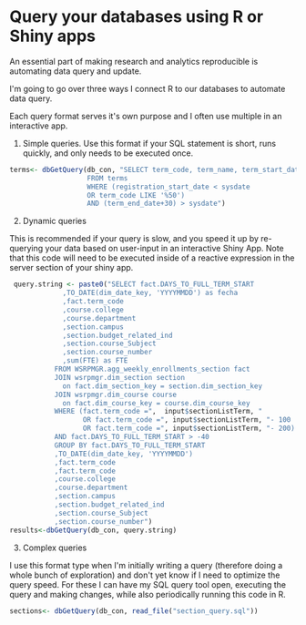 # Query your databases using R or Shiny apps

An essential part of making research and analytics reproducible is automating data query and update. 

I'm going to go over three ways I connect R to our databases to automate data query. 

Each query format serves it's own purpose and I often use multiple in an interactive app. 
1. Simple queries. 
Use this format if your SQL statement is short, runs quickly, and only needs to be executed once. 

```r
terms<- dbGetQuery(db_con, "SELECT term_code, term_name, term_start_date
                   FROM terms
                   WHERE (registration_start_date < sysdate
                   OR term_code LIKE '%50')
                   AND (term_end_date+30) > sysdate")
```
2. Dynamic queries

This is recommended if your query is slow, and you speed it up by re-querying your data based on user-input in an interactive Shiny App. Note that this code will need to be executed inside of a reactive expression in the server section of your shiny app.  

```r
 query.string <- paste0("SELECT fact.DAYS_TO_FULL_TERM_START
             ,TO_DATE(dim_date_key, 'YYYYMMDD') as fecha
             ,fact.term_code
             ,course.college
             ,course.department
             ,section.campus
             ,section.budget_related_ind
             ,section.course_Subject
             ,section.course_number
             ,sum(FTE) as FTE
           FROM WSRPMGR.agg_weekly_enrollments_section fact
           JOIN wsrpmgr.dim_section section
             on fact.dim_section_key = section.dim_section_key
           JOIN wsrpmgr.dim_course course
             on fact.dim_course_key = course.dim_course_key
           WHERE (fact.term_code =",  input$sectionListTerm, " 
                  OR fact.term_code =", input$sectionListTerm, "- 100
                  OR fact.term_code =", input$sectionListTerm, "- 200)
           AND fact.DAYS_TO_FULL_TERM_START > -40
           GROUP BY fact.DAYS_TO_FULL_TERM_START
           ,TO_DATE(dim_date_key, 'YYYYMMDD')
           ,fact.term_code
           ,fact.term_code
           ,course.college
           ,course.department
           ,section.campus
           ,section.budget_related_ind
           ,section.course_Subject
           ,section.course_number")
results<-dbGetQuery(db_con, query.string)
```

3. Complex queries

I use this format type when I'm initially writing a query (therefore doing a whole bunch of exploration) and don't yet know if I need to optimize the query speed. For these I can have my SQL query tool open, executing the query and making changes, while also periodically running this code in R. 

```r
sections<- dbGetQuery(db_con, read_file("section_query.sql"))
```
